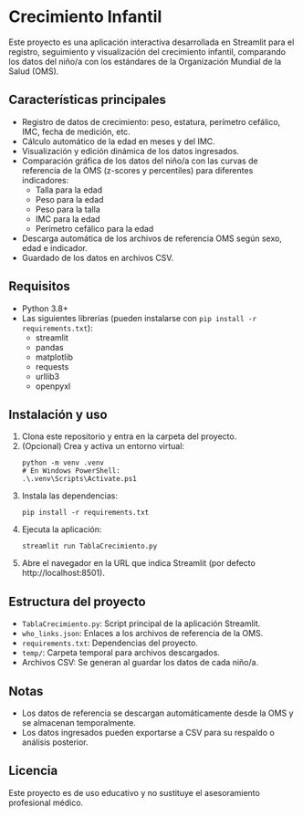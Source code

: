# Crecimiento Infantil

Este proyecto es una aplicación interactiva desarrollada en Streamlit para el registro, seguimiento y visualización del crecimiento infantil, comparando los datos del niño/a con los estándares de la Organización Mundial de la Salud (OMS).

## Características principales
- Registro de datos de crecimiento: peso, estatura, perímetro cefálico, IMC, fecha de medición, etc.
- Cálculo automático de la edad en meses y del IMC.
- Visualización y edición dinámica de los datos ingresados.
- Comparación gráfica de los datos del niño/a con las curvas de referencia de la OMS (z-scores y percentiles) para diferentes indicadores:
  - Talla para la edad
  - Peso para la edad
  - Peso para la talla
  - IMC para la edad
  - Perímetro cefálico para la edad
- Descarga automática de los archivos de referencia OMS según sexo, edad e indicador.
- Guardado de los datos en archivos CSV.

## Requisitos
- Python 3.8+
- Las siguientes librerías (pueden instalarse con `pip install -r requirements.txt`):
  - streamlit
  - pandas
  - matplotlib
  - requests
  - urllib3
  - openpyxl

## Instalación y uso
1. Clona este repositorio y entra en la carpeta del proyecto.
2. (Opcional) Crea y activa un entorno virtual:
   ```
   python -m venv .venv
   # En Windows PowerShell:
   .\.venv\Scripts\Activate.ps1
   ```
3. Instala las dependencias:
   ```
   pip install -r requirements.txt
   ```
4. Ejecuta la aplicación:
   ```
   streamlit run TablaCrecimiento.py
   ```
5. Abre el navegador en la URL que indica Streamlit (por defecto http://localhost:8501).

## Estructura del proyecto
- `TablaCrecimiento.py`: Script principal de la aplicación Streamlit.
- `who_links.json`: Enlaces a los archivos de referencia de la OMS.
- `requirements.txt`: Dependencias del proyecto.
- `temp/`: Carpeta temporal para archivos descargados.
- Archivos CSV: Se generan al guardar los datos de cada niño/a.

## Notas
- Los datos de referencia se descargan automáticamente desde la OMS y se almacenan temporalmente.
- Los datos ingresados pueden exportarse a CSV para su respaldo o análisis posterior.

## Licencia
Este proyecto es de uso educativo y no sustituye el asesoramiento profesional médico.